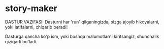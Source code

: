 # story-maker

DASTUR VAZIFASI:
Dasturni har 'run' qilganingizda, 
sizga ajoyib hikoyalarni, yoki latifalarni,
chiqarib beradi!

Dasturga qancha ko'p ism, yoki boshqa
malumotlarni kiritsangiz, shunchalik qiziqarli bo'ladi.
